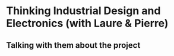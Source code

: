 # Thinking Industrial Design and Electronics (with Laure & Pierre)

## Talking with them about the project